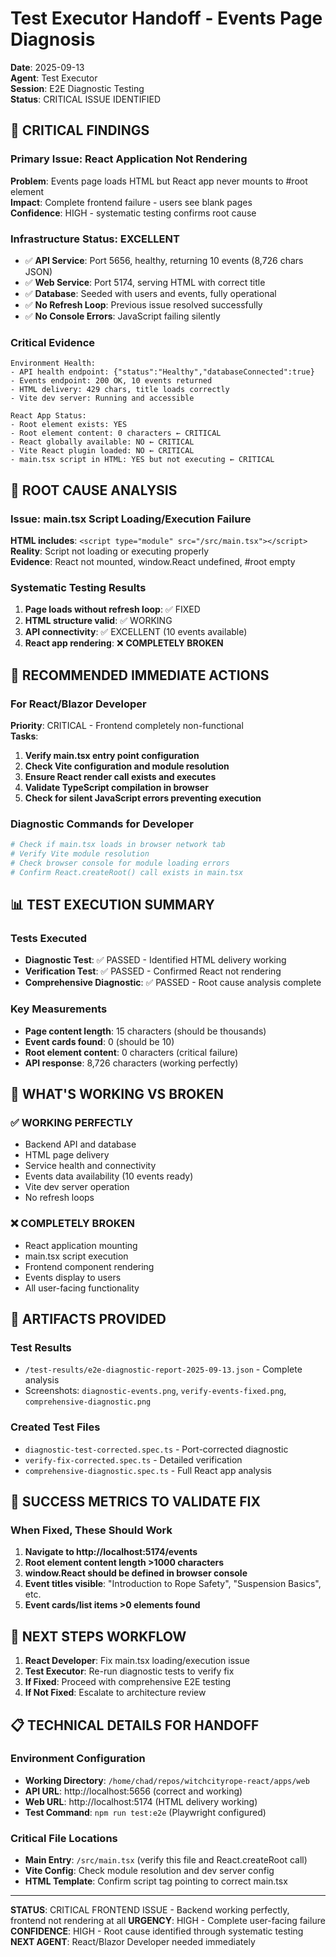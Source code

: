# Test Executor Handoff - Events Page Diagnosis
**Date**: 2025-09-13  
**Agent**: Test Executor  
**Session**: E2E Diagnostic Testing  
**Status**: CRITICAL ISSUE IDENTIFIED  

## 🚨 CRITICAL FINDINGS

### Primary Issue: React Application Not Rendering
**Problem**: Events page loads HTML but React app never mounts to #root element  
**Impact**: Complete frontend failure - users see blank pages  
**Confidence**: HIGH - systematic testing confirms root cause  

### Infrastructure Status: EXCELLENT
- ✅ **API Service**: Port 5656, healthy, returning 10 events (8,726 chars JSON)
- ✅ **Web Service**: Port 5174, serving HTML with correct title  
- ✅ **Database**: Seeded with users and events, fully operational
- ✅ **No Refresh Loop**: Previous issue resolved successfully
- ✅ **No Console Errors**: JavaScript failing silently

### Critical Evidence
```
Environment Health:
- API health endpoint: {"status":"Healthy","databaseConnected":true}
- Events endpoint: 200 OK, 10 events returned
- HTML delivery: 429 chars, title loads correctly
- Vite dev server: Running and accessible

React App Status:
- Root element exists: YES
- Root element content: 0 characters ← CRITICAL
- React globally available: NO ← CRITICAL  
- Vite React plugin loaded: NO ← CRITICAL
- main.tsx script in HTML: YES but not executing ← CRITICAL
```

## 🎯 ROOT CAUSE ANALYSIS

### Issue: main.tsx Script Loading/Execution Failure
**HTML includes**: `<script type="module" src="/src/main.tsx"></script>`  
**Reality**: Script not loading or executing properly  
**Evidence**: React not mounted, window.React undefined, #root empty  

### Systematic Testing Results
1. **Page loads without refresh loop**: ✅ FIXED
2. **HTML structure valid**: ✅ WORKING  
3. **API connectivity**: ✅ EXCELLENT (10 events available)
4. **React app rendering**: ❌ **COMPLETELY BROKEN**

## 🔧 RECOMMENDED IMMEDIATE ACTIONS

### For React/Blazor Developer
**Priority**: CRITICAL - Frontend completely non-functional  
**Tasks**:
1. **Verify main.tsx entry point configuration**
2. **Check Vite configuration and module resolution**  
3. **Ensure React render call exists and executes**
4. **Validate TypeScript compilation in browser**
5. **Check for silent JavaScript errors preventing execution**

### Diagnostic Commands for Developer
```bash
# Check if main.tsx loads in browser network tab
# Verify Vite module resolution
# Check browser console for module loading errors
# Confirm React.createRoot() call exists in main.tsx
```

## 📊 TEST EXECUTION SUMMARY

### Tests Executed
- **Diagnostic Test**: ✅ PASSED - Identified HTML delivery working
- **Verification Test**: ✅ PASSED - Confirmed React not rendering  
- **Comprehensive Diagnostic**: ✅ PASSED - Root cause analysis complete

### Key Measurements
- **Page content length**: 15 characters (should be thousands)
- **Event cards found**: 0 (should be 10)  
- **Root element content**: 0 characters (critical failure)
- **API response**: 8,726 characters (working perfectly)

## 🎯 WHAT'S WORKING VS BROKEN

### ✅ WORKING PERFECTLY
- Backend API and database
- HTML page delivery  
- Service health and connectivity
- Events data availability (10 events ready)
- Vite dev server operation
- No refresh loops

### ❌ COMPLETELY BROKEN  
- React application mounting
- main.tsx script execution
- Frontend component rendering  
- Events display to users
- All user-facing functionality

## 📁 ARTIFACTS PROVIDED

### Test Results
- `/test-results/e2e-diagnostic-report-2025-09-13.json` - Complete analysis
- Screenshots: `diagnostic-events.png`, `verify-events-fixed.png`, `comprehensive-diagnostic.png`

### Created Test Files  
- `diagnostic-test-corrected.spec.ts` - Port-corrected diagnostic
- `verify-fix-corrected.spec.ts` - Detailed verification  
- `comprehensive-diagnostic.spec.ts` - Full React app analysis

## 🚀 SUCCESS METRICS TO VALIDATE FIX

### When Fixed, These Should Work
1. **Navigate to http://localhost:5174/events**
2. **Root element content length >1000 characters**
3. **window.React should be defined in browser console**
4. **Event titles visible**: "Introduction to Rope Safety", "Suspension Basics", etc.
5. **Event cards/list items >0 elements found**

## 🎯 NEXT STEPS WORKFLOW

1. **React Developer**: Fix main.tsx loading/execution issue
2. **Test Executor**: Re-run diagnostic tests to verify fix
3. **If Fixed**: Proceed with comprehensive E2E testing  
4. **If Not Fixed**: Escalate to architecture review

## 📋 TECHNICAL DETAILS FOR HANDOFF

### Environment Configuration
- **Working Directory**: `/home/chad/repos/witchcityrope-react/apps/web`
- **API URL**: http://localhost:5656 (correct and working)
- **Web URL**: http://localhost:5174 (HTML delivery working)
- **Test Command**: `npm run test:e2e` (Playwright configured)

### Critical File Locations
- **Main Entry**: `/src/main.tsx` (verify this file and React.createRoot call)
- **Vite Config**: Check module resolution and dev server config
- **HTML Template**: Confirm script tag pointing to correct main.tsx

---

**STATUS**: CRITICAL FRONTEND ISSUE - Backend working perfectly, frontend not rendering at all
**URGENCY**: HIGH - Complete user-facing failure  
**CONFIDENCE**: HIGH - Root cause identified through systematic testing  
**NEXT AGENT**: React/Blazor Developer needed immediately